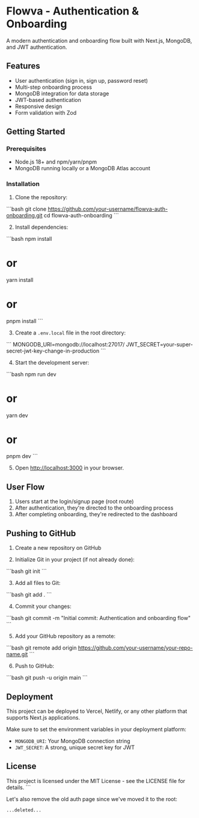 # Flowva - Authentication & Onboarding

A modern authentication and onboarding flow built with Next.js, MongoDB, and JWT authentication.

## Features

- User authentication (sign in, sign up, password reset)
- Multi-step onboarding process
- MongoDB integration for data storage
- JWT-based authentication
- Responsive design
- Form validation with Zod

## Getting Started

### Prerequisites

- Node.js 18+ and npm/yarn/pnpm
- MongoDB running locally or a MongoDB Atlas account

### Installation

1. Clone the repository:

\`\`\`bash
git clone https://github.com/your-username/flowva-auth-onboarding.git
cd flowva-auth-onboarding
\`\`\`

2. Install dependencies:

\`\`\`bash
npm install
# or
yarn install
# or
pnpm install
\`\`\`

3. Create a `.env.local` file in the root directory:

\`\`\`
MONGODB_URI=mongodb://localhost:27017/
JWT_SECRET=your-super-secret-jwt-key-change-in-production
\`\`\`

4. Start the development server:

\`\`\`bash
npm run dev
# or
yarn dev
# or
pnpm dev
\`\`\`

5. Open [http://localhost:3000](http://localhost:3000) in your browser.

## User Flow

1. Users start at the login/signup page (root route)
2. After authentication, they're directed to the onboarding process
3. After completing onboarding, they're redirected to the dashboard

## Pushing to GitHub

1. Create a new repository on GitHub

2. Initialize Git in your project (if not already done):

\`\`\`bash
git init
\`\`\`

3. Add all files to Git:

\`\`\`bash
git add .
\`\`\`

4. Commit your changes:

\`\`\`bash
git commit -m "Initial commit: Authentication and onboarding flow"
\`\`\`

5. Add your GitHub repository as a remote:

\`\`\`bash
git remote add origin https://github.com/your-username/your-repo-name.git
\`\`\`

6. Push to GitHub:

\`\`\`bash
git push -u origin main
\`\`\`

## Deployment

This project can be deployed to Vercel, Netlify, or any other platform that supports Next.js applications.

Make sure to set the environment variables in your deployment platform:

- `MONGODB_URI`: Your MongoDB connection string
- `JWT_SECRET`: A strong, unique secret key for JWT

## License

This project is licensed under the MIT License - see the LICENSE file for details.
\`\`\`

Let's also remove the old auth page since we've moved it to the root:

```typescriptreact file="app/auth/page.tsx" isDeleted="true"
...deleted...
